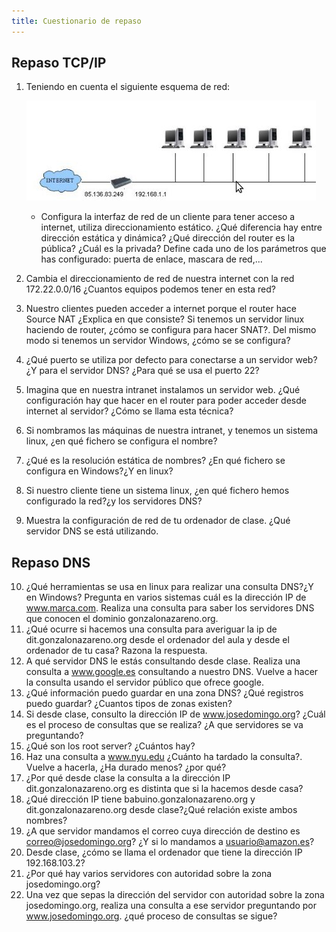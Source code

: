 ```yaml
---
title: Cuestionario de repaso
---
```


## Repaso TCP/IP


1. Teniendo en cuenta el siguiente esquema de red:

	![cuestionario1](img/cuestionario1.jpg)

	* Configura la interfaz de red de un cliente para tener acceso a internet, utiliza direccionamiento estático. ¿Qué diferencia hay entre dirección estática y dinámica? ¿Qué dirección del router es la pública? ¿Cuál es la privada? Define cada uno de los parámetros que has configurado: puerta de enlace, mascara de red,...

2. Cambia el direccionamiento de red de nuestra internet con la red 172.22.0.0/16 ¿Cuantos equipos podemos tener en esta red?
3. Nuestro clientes pueden acceder a internet porque el router hace Source NAT ¿Explica en que consiste? Si tenemos un servidor linux haciendo de router, ¿cómo se configura para hacer SNAT?. Del mismo modo si tenemos un servidor Windows, ¿cómo se se configura?
4. ¿Qué puerto se utiliza por defecto para conectarse a un servidor web?¿Y para el servidor DNS? ¿Para qué se usa el puerto 22?
5. Imagina que en nuestra intranet instalamos un servidor web. ¿Qué configuración hay que hacer en el router para poder acceder desde internet al servidor? ¿Cómo se llama esta técnica?
6. Si nombramos las máquinas de nuestra intranet, y tenemos un sistema linux, ¿en qué fichero se configura el nombre?
7. ¿Qué es la resolución estática de nombres? ¿En qué fichero se configura en Windows?¿Y en linux?
8. Si nuestro cliente tiene un sistema linux, ¿en qué fichero hemos configurado la red?¿y los servidores DNS?
9. Muestra la configuración de red de tu ordenador de clase. ¿Qué servidor DNS se está utilizando.

## Repaso DNS


10. ¿Qué herramientas se usa en linux para realizar una consulta DNS?¿Y en Windows? Pregunta en varios sistemas cuál es la dirección IP de www.marca.com. Realiza una consulta para saber los servidores DNS que conocen el dominio gonzalonazareno.org.
11. ¿Qué ocurre si hacemos una consulta para averiguar la ip de dit.gonzalonazareno.org desde el ordenador del aula y desde el ordenador de tu casa? Razona la respuesta.
12. A qué servidor DNS le estás consultando desde clase. Realiza una consulta a www.google.es consultando a nuestro DNS. Vuelve a hacer la consulta usando el servidor público que ofrece google.
13. ¿Qué información puedo guardar en una zona DNS? ¿Qué registros puedo guardar? ¿Cuantos tipos de zonas existen?
14. Si desde clase, consulto la dirección IP de www.josedomingo.org? ¿Cuál es el proceso de consultas que se realiza? ¿A que servidores se va preguntando?
15. ¿Qué son los root server? ¿Cuántos hay?
16. Haz una consulta a www.nyu.edu ¿Cuánto ha tardado la consulta?. Vuelve a hacerla, ¿Ha durado menos? ¿por qué?
17. ¿Por qué desde clase la consulta a la dirección IP dit.gonzalonazareno.org es distinta que si la hacemos desde casa?
18. ¿Qué dirección IP tiene babuino.gonzalonazareno.org y dit.gonzalonazareno.org desde clase?¿Qué relación existe ambos nombres?
19. ¿A que servidor mandamos el correo cuya dirección de destino es correo@josedomingo.org? ¿Y si lo mandamos a usuario@amazon.es?
20. Desde clase, ¿cómo se llama el ordenador que tiene la dirección IP 192.168.103.2?
21. ¿Por qué hay varios servidores con autoridad sobre la zona josedomingo.org?
22. Una vez que sepas la dirección del servidor con autoridad sobre la zona josedomingo.org, realiza una consulta a ese servidor preguntando por www.josedomingo.org. ¿qué proceso de consultas se sigue?
